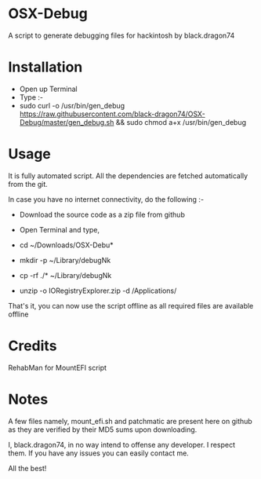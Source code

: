 # OSX-Debug
A script to generate debugging files for hackintosh by black.dragon74

# Installation
- Open up Terminal
- Type :-
- sudo curl -o /usr/bin/gen_debug https://raw.githubusercontent.com/black-dragon74/OSX-Debug/master/gen_debug.sh && sudo chmod a+x /usr/bin/gen_debug

# Usage
It is fully automated script. All the dependencies are fetched automatically from the git.

In case you have no internet connectivity, do the following :-
- Download the source code as a zip file from github
- Open Terminal and type,

- cd ~/Downloads/OSX-Debu*
- mkdir -p ~/Library/debugNk
- cp -rf ./* ~/Library/debugNk
- unzip -o IORegistryExplorer.zip -d /Applications/

That's it, you can now use the script offline as all required files are available offline

# Credits
RehabMan for MountEFI script

# Notes
A few files namely, mount_efi.sh and patchmatic are present here on github as they are verified by their MD5 sums upon downloading.

I, black.dragon74, in no way intend to offense any developer. I respect them. If you have any issues you can easily contact me.

All the best!
